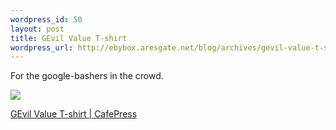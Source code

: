 ```yaml
--- 
wordpress_id: 50
layout: post
title: GEvil Value T-shirt
wordpress_url: http://ebybox.aresgate.net/blog/archives/gevil-value-t-shirt/
---
```

For the google-bashers in the crowd.

<img src="http://prodtn.cafepress.com/8/23476198_F_tn.jpg" />

<a href="http://www.cafepress.com/gevilthings.23476198">GEvil Value T-shirt | CafePress</a>

